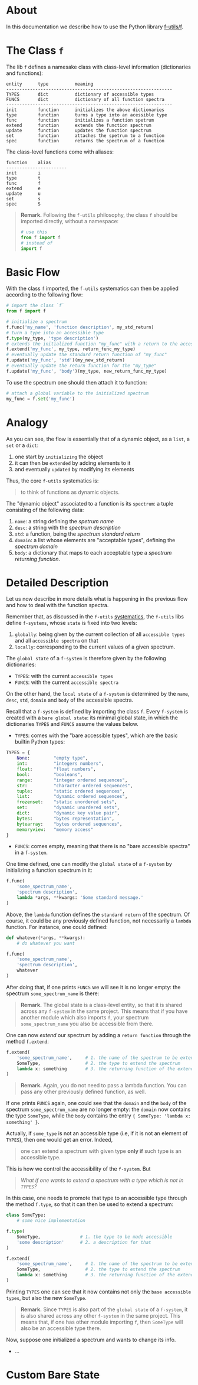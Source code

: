 # About

In this documentation we describe how to use the Python library [f-utils/f](https://github.com/f-utils/f).

# The Class `f`

The lib `f` defines a namesake class with class-level information (dictionaries and functions):
```
entity      type          meaning
---------------------------------------------------------------
TYPES       dict          dictionary of accessible types
FUNCS       dict          dictionary of all function spectra
---------------------------------------------------------------
init        function      initializes the above dictionaries
type        function      turns a type into an acessible type
func        function      initializes a function spetrum
extend      function      extends the function spectrum
update      function      updates the function spectrum
set         function      attaches the spetrum to a function
spec        function      returns the spectrum of a function
```

The class-level functions come with aliases:

```
function    alias
-----------------------
init        i
type        t
func        f
extend      e
update      u
set         s
spec        S
```

> **Remark.** Following the `f-utils` philosophy, the class `f` should be imported directly, without a namespace:
> ```python
> # use this
> from f import f
> # instead of
> import f
> ```

# Basic Flow

With the class `f` imported, the `f-utils` systematics can then be applied according to the following flow: 

```python
# import the class `f`
from f import f

# initialize a spectrum
f.func('my_name', 'function description', my_std_return)
# turn a type into an accessible type
f.type(my_type, 'type description')
# extends the initialized function "my_func" with a return to the accessible type "my_type"
f.extend('my_func', my_type, return_func_my_type)
# eventually update the standard return function of "my_func"
f.update('my_func', 'std')(my_new_std_return)
# eventually update the return function for the "my_type"
f.update('my_func', 'body')(my_type, new_return_func_my_type)
```

To use the spectrum one should then attach it to function:

```python
# attach a global variable to the initialized spectrum
my_func = f.set('my_func')
```

# Analogy

As you can see, the flow is essentially that of a dynamic object, as a `list`, a `set` or a `dict`:

1. one start by `initializing` the object
2. it can then be `extended` by adding elements to it
3. and eventually `updated` by modifying its elements

Thus, the core `f-utils` systematics is:

> to think of functions as dynamic objects.

The "dynamic object" associated to a function is its `spectrum`: a tuple consisting of the following data:
1. `name`: a string defining the *spetrum name*
2. `desc`: a string with the *spectrum description*
3. `std`: a function, being the *spectrum standard return*
4. `domain`: a list whose elements are "acceptable types", defining the *spectrum domain*
5. `body`: a dictionary that maps to each acceptable type a *spectrum returning function*.

# Detailed Description

Let us now describe in more details what is happening in the previous flow and how to deal with the function spectra. 

Remember that, as discussed in the `f-utils` [systematics](https://github.com/f-utils/general/docs/systematics.md), the `f-utils` libs define `f-systems`, whose `state` is fixed into two levels:
1. `globally`: being given by the current collection of all `accessible types` and all `accessible spectra` on that
2. `locally`: corresponding to the current values of a given spectrum.

The `global state` of a `f-system` is therefore given by the following dictionaries:

- `TYPES`: with the current `accessible types`
- `FUNCS`: with the current `accessible spectra`

On the other hand, the `local state` of a `f-system` is determined by the `name`, `desc`, `std`, `domain` and `body` of the accessible spectra.

Recall that a `f-system` is defined by importing the class `f`. Every `f-system` is created with a `bare global state`: its minimal global state, in which the dictionaries `TYPES` and `FUNCS` assume the values below.

- `TYPES`: comes with the "bare accessible types", which are the basic builtin Python types:
```python
TYPES = {
    None:         "empty type",
    int:          "integers numbers",
    float:        "float numbers",
    bool:         "booleans",
    range:        "integer ordered sequences",
    str:          "character ordered sequences",
    tuple:        "static ordered sequences",
    list:         "dynamic ordered sequences",
    frozenset:    "static unordered sets",
    set:          "dynamic unordered sets",
    dict:         "dynamic key value pair",
    bytes:        "bytes representation",
    bytearray:    "bytes ordered sequences",
    memoryview:   "memory access"
}
```
- `FUNCS`: comes empty, meaning that there is no "bare accessible spectra" in a `f-system`.

One time defined, one can modify the `global state` of a `f-system` by initializing a function spectrum in it:

```python
f.func(
    'some_spectrum_name',
    'spectrum description',
    lambda *args, **kwargs: 'Some standard message.'
)
```

Above, the `lambda` function defines the `standard return` of the spectrum. Of course, it could be any previously defined function, not necessarily a `lambda` function. For instance, one could defined:

```python
def whatever(*args, **kwargs):
    # do whatever you want

f.func(
    'some_spectrum_name',
    'spectrum description',
    whatever
)
```

After doing that, if one prints `FUNCS` we will see it is no longer empty: the spectrum `some_spectrum_name` is there:

> **Remark.** The global state is a class-level entity, so that it is shared across any `f-system` in the same project. This means that if you have another module which also imports `f`, your spectrum `some_spectrum_name` you also be accessible from there.

One can now *extend* our spectrum by adding a `return function` through the method `f.extend`:

```python
f.extend(
    'some_spectrum_name',     # 1. the name of the spectrum to be extended
    SomeType,                 # 2. the type to extend the spectrum
    lambda x: something       # 3. the returning function of the extending type
)
```

> **Remark.** Again, you do not need to pass a lambda function. You can pass any other previously defined function, as well.

If one prints `FUNCS` again, one could see that the `domain` and the `body` of the spectrum `some_spectrum_name` are no longer empty: the `domain` now contains the type `SomeType`, while the `body` contains the entry `{ SomeType: 'lambda x: something' }`.

Actually, if `some_type` is not an accessible type (i.e, if it is not an element of `TYPES`), then one would get an error. Indeed, 

> one can extend a spectrum with given type **only if** such type is an accessible type.

This is how we control the accessibility of the `f-system`. But

> *What if one wants to extend a spectrum with a type which is not in `TYPES`?*

In this case, one needs to promote that type to an accessible type through the method `f.type`, so that it can then be used to extend a spectrum:

```python
class SomeType:
    # some nice implementation

f.type(
    SomeType,               # 1. the type to be made accessible
    'some description'      # 2. a description for that
)

f.extend(
    'some_spectrum_name',     # 1. the name of the spectrum to be extended
    SomeType,                 # 2. the type to extend the spectrum
    lambda x: something       # 3. the returning function of the extending type
)
```

Printing `TYPES` one can see that it now contains not only the `base accessible types`, but also the new `SomeType`.

> **Remark.** Since `TYPES` is also part of the `global state` of a `f-system`, it is also shared across any other `f-system` in the same project. This means that, if one has other module importing `f`, then `SomeType` will also be an accessible type there.

Now, suppose one initialized a spectrum and wants to change its info.

- ...

# Custom Bare State

